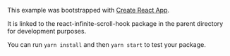 This example was bootstrapped with [Create React App](https://github.com/facebook/create-react-app).

It is linked to the react-infinite-scroll-hook package in the parent directory for development purposes.

You can run `yarn install` and then `yarn start` to test your package.
